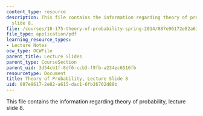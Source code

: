 ```yaml
---
content_type: resource
description: This file contains the information regarding theory of probability, lecture
  slide 8.
file: /courses/18-175-theory-of-probability-spring-2014/887e96172e82a615dac16fb26702d88b_MIT18_175S14_Lecture8.pdf
file_type: application/pdf
learning_resource_types:
- Lecture Notes
ocw_type: OCWFile
parent_title: Lecture Slides
parent_type: CourseSection
parent_uid: 3d54cb1f-8df6-ccb3-f9fb-a234ec6516fb
resourcetype: Document
title: Theory of Probability, Lecture Slide 8
uid: 887e9617-2e82-a615-dac1-6fb26702d88b
---
```

This file contains the information regarding theory of probability, lecture slide 8.
